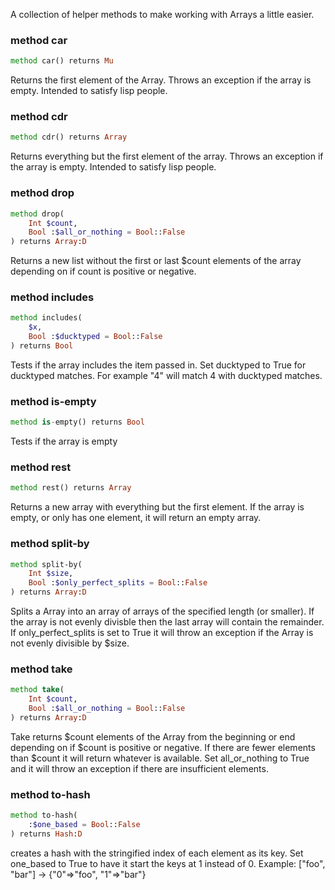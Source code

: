 A collection of helper methods to make working with Arrays a little easier.

### method car

```raku
method car() returns Mu
```

Returns the first element of the Array. Throws an exception if the array is empty. Intended to satisfy lisp people.

### method cdr

```raku
method cdr() returns Array
```

Returns everything but the first element of the array. Throws an exception if the array is empty. Intended to satisfy lisp people.

### method drop

```raku
method drop(
    Int $count,
    Bool :$all_or_nothing = Bool::False
) returns Array:D
```

Returns a new list without the first or last $count elements of the array depending on if count is positive or negative.

### method includes

```raku
method includes(
    $x,
    Bool :$ducktyped = Bool::False
) returns Bool
```

Tests if the array includes the item passed in. Set ducktyped to True for ducktyped matches. For example "4" will match 4 with ducktyped matches.

### method is-empty

```raku
method is-empty() returns Bool
```

Tests if the array is empty

### method rest

```raku
method rest() returns Array
```

Returns a new array with everything but the first element. If the array is empty, or only has one element, it will return an empty array.

### method split-by

```raku
method split-by(
    Int $size,
    Bool :$only_perfect_splits = Bool::False
) returns Array:D
```

Splits a Array into an array of arrays of the specified length (or smaller). If the array is not evenly divisble then the last array will contain the remainder. If only_perfect_splits is set to True it will throw an exception if the Array is not evenly divisible by $size.

### method take

```raku
method take(
    Int $count,
    Bool :$all_or_nothing = Bool::False
) returns Array:D
```

Take returns $count elements of the Array from the beginning or end depending on if $count is positive or negative. If there are fewer elements than $count it will return whatever is available. Set all_or_nothing to True and it will throw an exception if there are insufficient elements.

### method to-hash

```raku
method to-hash(
    :$one_based = Bool::False
) returns Hash:D
```

creates a hash with the stringified index of each element as its key. Set one_based to True to have it start the keys at 1 instead of 0. Example: ["foo", "bar"] -> {"0"=>"foo", "1"=>"bar"}

